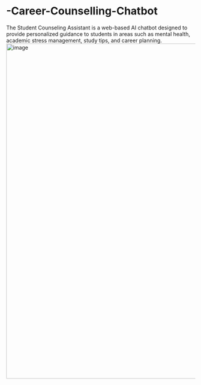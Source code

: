 # -Career-Counselling-Chatbot
The Student Counseling Assistant is a web-based AI chatbot designed to provide personalized guidance to students in areas such as mental health, academic stress management, study tips, and career planning.
<img width="667" height="894" alt="image" src="https://github.com/user-attachments/assets/a1b28441-a179-4f68-86da-5bf211cafd97" />


